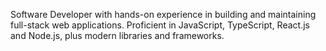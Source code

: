 Software Developer with hands-on experience in building and maintaining full-stack web applications. Proficient in JavaScript, TypeScript, React.js and Node.js, plus modern libraries and frameworks.
